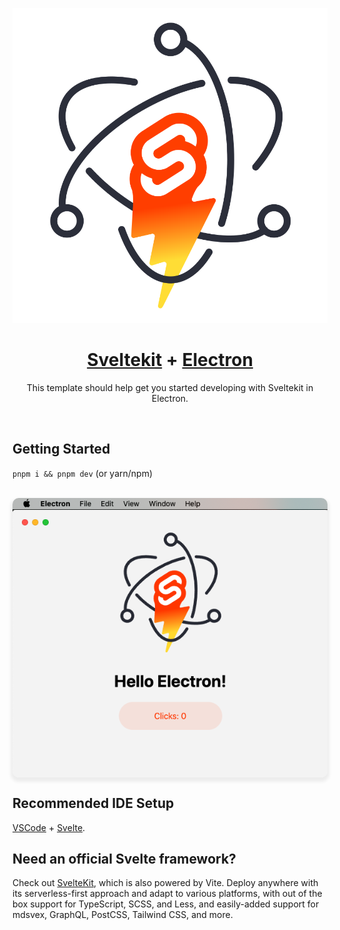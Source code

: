 <center>

![img](/public/sveltekit-electron.svg)

# [Sveltekit](https://github.com/sveltejs/kit#readme) + [Electron](https://www.electronjs.org/)

This template should help get you started developing with Sveltekit in Electron.

<br />

</center>

## Getting Started

`pnpm i && pnpm dev` (or yarn/npm)

<br />

<img src="screenshot.png" style="border-radius:10px;box-shadow: 0 4px 5px 3px #0001;display:flex;margin:auto" />

## Recommended IDE Setup

[VSCode](https://code.visualstudio.com/) + [Svelte](https://marketplace.visualstudio.com/items?itemName=svelte.svelte-vscode).

## Need an official Svelte framework?

Check out [SvelteKit](https://github.com/sveltejs/kit#readme), which is also powered by Vite. Deploy anywhere with its serverless-first approach and adapt to various platforms, with out of the box support for TypeScript, SCSS, and Less, and easily-added support for mdsvex, GraphQL, PostCSS, Tailwind CSS, and more.
